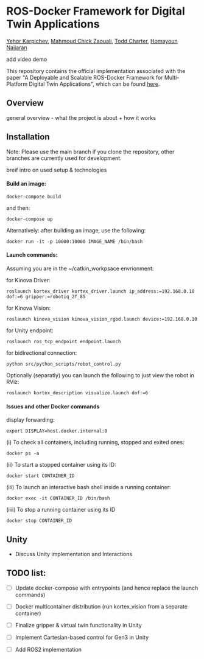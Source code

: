 # ROS-Docker Framework for Digital Twin Applications
[Yehor Karpichev](https://scholar.google.com/citations?user=eDsR_O0AAAAJ&hl=en), [Mahmoud Chick Zaouali](https://github.com/mahmoudzaouali), [Todd Charter](https://scholar.google.com/citations?user=7qJcX5IAAAAJ&hl=en), [Homayoun Najjaran](https://scholar.google.com/citations?hl=en&user=HQ7bYVkAAAAJ)

add video demo
<!-- [![Video DEMO](https://img.youtube.com/vi/AP2FHY7DFlo/maxresdefault.jpg)](https://youtu.be/AP2FHY7DFlo) -->

This repository contains the official implementation associated with the paper "A Deployable and Scalable ROS-Docker Framework for Multi-Platform Digital Twin Applications", which can be found [here](https://arxiv.org/). 
<!--
<section class="section" id="BibTeX">
  <div class="container is-max-desktop content">
    <h2 class="title">BibTeX</h2>
    <pre><code>@article{karpichev2025deployable,
  title={A Deployable and Scalable ROS-Docker Framework for Multi-Platform Digital Twin Applications},
  author={Karpichev, Yehor and Chick Zaouali, Mahmoud and Charter, Todd and Najjaran, Homayoun},
  journal={arXiv preprint arXiv:2312.16084},
  year={2025}
}</code></pre>
  </div>
</section>
-->

## Overview 
general overview - what the project is about + how it works

## Installation
Note: Please use the main branch if you clone the repository, other branches are currently used for development.

breif intro on used setup & technologies

#### Build an image:
```shell
docker-compose build
```
and then:
```shell
docker-compose up
```

Alternatively: after building an image, use the following:
```shell
docker run -it -p 10000:10000 IMAGE_NAME /bin/bash
```
#### Launch commands:

Assuming you are in the ~/catkin_workpsace envrionment: 

for Kinova Driver:
```shell
roslaunch kortex_driver kortex_driver.launch ip_address:=192.168.0.10 dof:=6 gripper:=robotiq_2f_85
```
for Kinova Vision: 
```shell
roslaunch kinova_vision kinova_vision_rgbd.launch device:=192.168.0.10
```
for Unity endpoint:
```shell
roslaunch ros_tcp_endpoint endpoint.launch
```
for bidirectional connection:
```shell
python src/python_scripts/robot_control.py
```

Optionally (separatly) you can launch the following to just view the robot in RViz:
```shell
roslaunch kortex_description visualize.launch dof:=6
```

#### Issues and other Docker commands

display forwarding:
```shell
export DISPLAY=host.docker.internal:0
```

(i) To check all containers, including running, stopped and exited ones:
```shell
docker ps -a
```
(ii) To start a stopped container using its ID:
```shell
docker start CONTAINER_ID
```

(iii) To launch an interactive bash shell inside a running container: 
```shell
docker exec -it CONTAINER_ID /bin/bash
```

(iiii) To stop a running container using its ID
```shell
docker stop CONTAINER_ID
```

## Unity
- Discuss Unity implementation and Interactions

## TODO list:
- [ ] Update docker-compose with entrypoints (and hence replace the launch commands)
- [ ] Docker multicontainer distribution (run kortex_vision from a separate container)
- [ ] Finalize gripper & virtual twin functionality in Unity
- [ ] Implement Cartesian-based control for Gen3 in Unity
- [ ] Add ROS2 implementation



